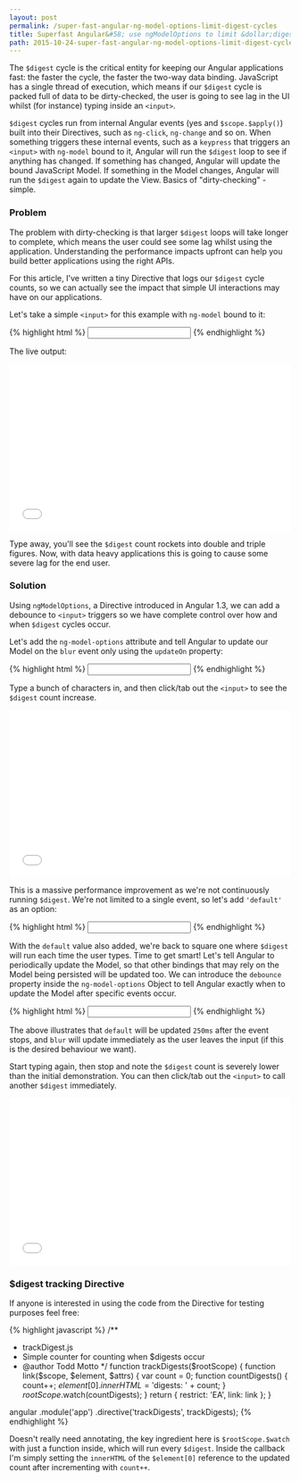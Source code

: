 ```yaml
---
layout: post
permalink: /super-fast-angular-ng-model-options-limit-digest-cycles
title: Superfast Angular&#58; use ngModelOptions to limit &dollar;digest cycles
path: 2015-10-24-super-fast-angular-ng-model-options-limit-digest-cycles.md
---
```


The `$digest` cycle is the critical entity for keeping our Angular applications fast: the faster the cycle, the faster the two-way data binding. JavaScript has a single thread of execution, which means if our `$digest` cycle is packed full of data to be dirty-checked, the user is going to see lag in the UI whilst (for instance) typing inside an `<input>`.

`$digest` cycles run from internal Angular events (yes and `$scope.$apply()`) built into their Directives, such as `ng-click`, `ng-change` and so on. When something triggers these internal events, such as a `keypress` that triggers an `<input>` with `ng-model` bound to it, Angular will run the `$digest` loop to see if anything has changed. If something has changed, Angular will update the bound JavaScript Model. If something in the Model changes, Angular will run the `$digest` again to update the View. Basics of "dirty-checking" - simple.

### Problem

The problem with dirty-checking is that larger `$digest` loops will take longer to complete, which means the user could see some lag whilst using the application. Understanding the performance impacts upfront can help you build better applications using the right APIs.

For this article, I've written a tiny Directive that logs our `$digest` cycle counts, so we can actually see the impact that simple UI interactions may have on our applications.

Let's take a simple `<input>` for this example with `ng-model` bound to it:

{% highlight html %}
<input 
  type="text" 
  ng-model="test">
{% endhighlight %}

The live output:

<iframe width="100%" height="300" src="//jsfiddle.net/toddmotto/5wmv98sb/embedded/result" allowfullscreen="allowfullscreen" frameborder="0"></iframe>

Type away, you'll see the `$digest` count rockets into double and triple figures. Now, with data heavy applications this is going to cause some severe lag for the end user.

### Solution

Using `ngModelOptions`, a Directive introduced in Angular 1.3, we can add a debounce to `<input>` triggers so we have complete control over how and when `$digest` cycles occur.

Let's add the `ng-model-options` attribute and tell Angular to update our Model on the `blur` event only using the `updateOn` property:

{% highlight html %}
<input 
  type="text" 
  ng-model="test"
  ng-model-options="{
    'updateOn': 'blur'
  }">
{% endhighlight %}

Type a bunch of characters in, and then click/tab out the `<input>` to see the `$digest` count increase.

<iframe width="100%" height="300" src="//jsfiddle.net/toddmotto/qmat5o8s/embedded/result" allowfullscreen="allowfullscreen" frameborder="0"></iframe>

This is a massive performance improvement as we're not continuously running `$digest`. We're not limited to a single event, so let's add `'default'` as an option:

{% highlight html %}
<input 
  type="text" 
  ng-model="test"
  ng-model-options="{
    'updateOn': 'default blur'
  }">
{% endhighlight %}

With the `default` value also added, we're back to square one where `$digest` will run each time the user types. Time to get smart! Let's tell Angular to periodically update the Model, so that other bindings that may rely on the Model being persisted will be updated too. We can introduce the `debounce` property inside the `ng-model-options` Object to tell Angular exactly when to update the Model after specific events occur.

{% highlight html %}
<input 
  type="text" 
  ng-model="test"
  ng-model-options="{
    'updateOn': 'default blur',
    'debounce': {
      'default': 250,
      'blur': 0
    }
  }">
{% endhighlight %}

The above illustrates that `default` will be updated `250ms` after the event stops, and `blur` will update immediately as the user leaves the input (if this is the desired behaviour we want).

Start typing again, then stop and note the `$digest` count is severely lower than the initial demonstration. You can then click/tab out the `<input>` to call another `$digest` immediately.

<iframe width="100%" height="300" src="//jsfiddle.net/toddmotto/ee85yhem/embedded/result" allowfullscreen="allowfullscreen" frameborder="0"></iframe>

### $digest tracking Directive

If anyone is interested in using the code from the Directive for testing purposes feel free:

{% highlight javascript %}
/**
 * trackDigest.js
 * Simple counter for counting when $digests occur
 * @author Todd Motto
 */
function trackDigests($rootScope) {
  function link($scope, $element, $attrs) {
    var count = 0;
    function countDigests() {
      count++;
      $element[0].innerHTML = '$digests: ' + count;
    }
    $rootScope.$watch(countDigests);
  }
  return {
    restrict: 'EA',
    link: link
  };
}

angular
  .module('app')
  .directive('trackDigests', trackDigests);
{% endhighlight %}

Doesn't really need annotating, the key ingredient here is `$rootScope.$watch` with just a function inside, which will run every `$digest`. Inside the callback I'm simply setting the `innerHTML` of the `$element[0]` reference to the updated count after incrementing with `count++`.
